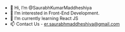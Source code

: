 - 👋 Hi, I’m @SaurabhKumarMaddheshiya
- 👀 I’m interested in Front-End Development.
- 🌱 I’m currently learning React JS
- 📫 Contact Us - er.saurabhmaddheshiya@gmail.com

<!---
SaurabhKumarMaddheshiya/SaurabhKumarMaddheshiya is a ✨ special ✨ repository because its `README.md` (this file) appears on your GitHub profile.
You can click the Preview link to take a look at your changes.
--->
